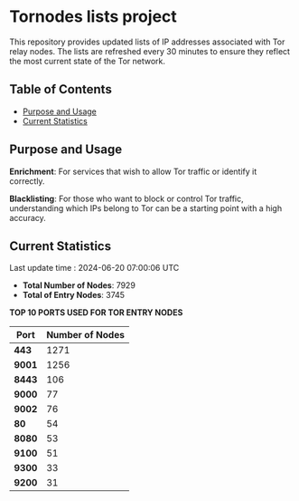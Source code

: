 # Tornodes lists project

This repository provides updated lists of IP addresses associated with Tor relay nodes. The lists are refreshed every 30 minutes to ensure they reflect the most current state of the Tor network.

## Table of Contents

- [Purpose and Usage](#purpose-and-usage)
- [Current Statistics](#current-statistics)


## Purpose and Usage

**Enrichment**: For services that wish to allow Tor traffic or identify it correctly.

**Blacklisting**: For those who want to block or control Tor traffic, understanding which IPs belong to Tor can be a starting point with a high accuracy.

## Current Statistics

Last update time : 2024-06-20 07:00:06 UTC

- **Total Number of Nodes**: 7929
- **Total of Entry Nodes**: 3745

**TOP 10 PORTS USED FOR TOR ENTRY NODES**

| **Port** | **Number of Nodes** |
|------|-----------------|
| **443**   | 1271  |
| **9001**   | 1256  |
| **8443**   | 106  |
| **9000**   | 77  |
| **9002**   | 76  |
| **80**   | 54  |
| **8080**   | 53  |
| **9100**   | 51  |
| **9300**   | 33  |
| **9200**   | 31  |

